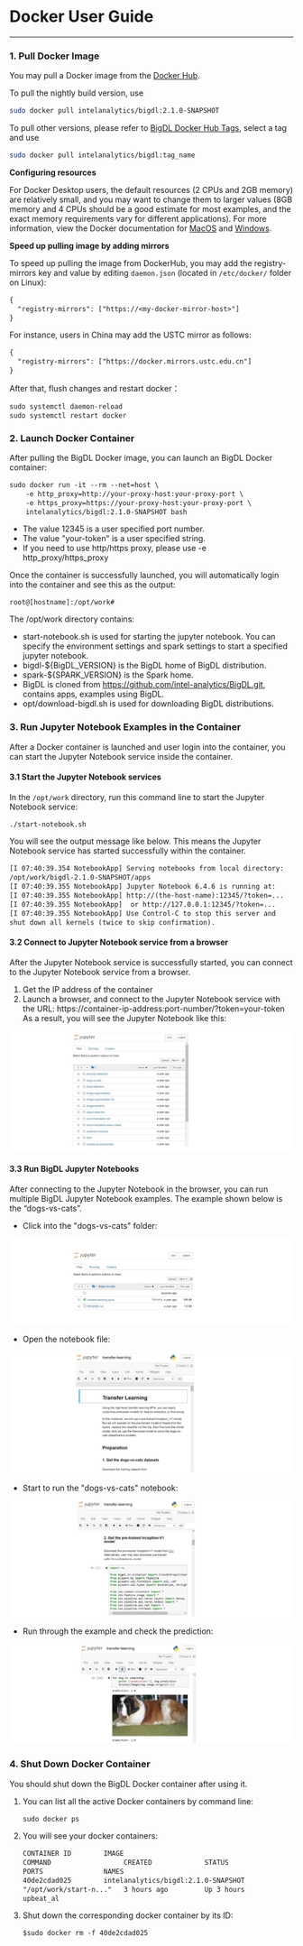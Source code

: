 # Docker User Guide

---

### **1. Pull Docker Image**

You may pull a Docker image from the  [Docker Hub](https://hub.docker.com/r/intelanalytics/bigdl/tags).

To pull the nightly build version, use
```bash
sudo docker pull intelanalytics/bigdl:2.1.0-SNAPSHOT
```

To pull other versions, please refer to [BigDL Docker Hub Tags](https://hub.docker.com/r/intelanalytics/bigdl/tags?page=1&ordering=last_updated), select a tag and use
```bash
sudo docker pull intelanalytics/bigdl:tag_name
```

**Configuring resources**

For Docker Desktop users, the default resources (2 CPUs and 2GB memory) are relatively small, and you may want to change them to larger values (8GB memory and 4 CPUs should be a good estimate for most examples, and the exact memory requirements vary for different applications). For more information, view the Docker documentation for [MacOS](https://docs.docker.com/docker-for-mac/#resources) and [Windows](https://docs.docker.com/docker-for-windows/#resources).

**Speed up pulling image by adding mirrors**

To speed up pulling the image from DockerHub, you may add the registry-mirrors key and value by editing `daemon.json` (located in `/etc/docker/` folder on Linux):
```
{
  "registry-mirrors": ["https://<my-docker-mirror-host>"]
}
```
For instance, users in China may add the USTC mirror as follows:
```
{
  "registry-mirrors": ["https://docker.mirrors.ustc.edu.cn"]
}
```


After that, flush changes and restart docker：

```
sudo systemctl daemon-reload
sudo systemctl restart docker
```

### **2. Launch Docker Container**

After pulling the BigDL Docker image, you can launch an BigDL Docker container:
```
sudo docker run -it --rm --net=host \
    -e http_proxy=http://your-proxy-host:your-proxy-port \
    -e https_proxy=https://your-proxy-host:your-proxy-port \
    intelanalytics/bigdl:2.1.0-SNAPSHOT bash
```

* The value 12345 is a user specified port number.
* The value "your-token" is a user specified string.
* If you need to use http/https proxy, please use -e http_proxy/https_proxy

Once the container is successfully launched, you will automatically login into the container and see this as the output:
```
root@[hostname]:/opt/work#
```

The /opt/work directory contains:

* start-notebook.sh is used for starting the jupyter notebook. You can specify the environment settings and spark settings to start a specified jupyter notebook.
* bigdl-${BigDL_VERSION} is the BigDL home of BigDL distribution.
* spark-${SPARK_VERSION} is the Spark home.
* BigDL is cloned from https://github.com/intel-analytics/BigDL.git, contains apps, examples using BigDL.
* opt/download-bigdl.sh is used for downloading BigDL distributions.

### **3. Run Jupyter Notebook Examples in the Container**

After a Docker container is launched and user login into the container, you can start the Jupyter Notebook service inside the container.

#### **3.1 Start the Jupyter Notebook services**

In the `/opt/work` directory, run this command line to start the Jupyter Notebook service:
```
./start-notebook.sh
```

You will see the output message like below. This means the Jupyter Notebook service has started successfully within the container.
```
[I 07:40:39.354 NotebookApp] Serving notebooks from local directory: /opt/work/bigdl-2.1.0-SNAPSHOT/apps
[I 07:40:39.355 NotebookApp] Jupyter Notebook 6.4.6 is running at:
[I 07:40:39.355 NotebookApp] http://(the-host-name):12345/?token=...
[I 07:40:39.355 NotebookApp]  or http://127.0.0.1:12345/?token=...
[I 07:40:39.355 NotebookApp] Use Control-C to stop this server and shut down all kernels (twice to skip confirmation).
```

#### **3.2 Connect to Jupyter Notebook service from a browser**

After the Jupyter Notebook service is successfully started, you can connect to the Jupyter Notebook service from a browser.

1. Get the IP address of the container
2. Launch a browser, and connect to the Jupyter Notebook service with the URL: https://container-ip-address:port-number/?token=your-token
As a result, you will see the Jupyter Notebook like this:

![](images/notebook1.jpg)

#### **3.3 Run BigDL Jupyter Notebooks**

After connecting to the Jupyter Notebook in the browser, you can run multiple BigDL Jupyter Notebook examples. The example shown below is the “dogs-vs-cats”.

* Click into the "dogs-vs-cats" folder:

![](images/notebook2.jpg)

* Open the notebook file:

![](images/notebook3.jpg)

* Start to run the "dogs-vs-cats" notebook:

![](images/notebook4.jpg)

* Run through the example and check the prediction:

![](images/notebook5.jpg)

### **4. Shut Down Docker Container**

You should shut down the BigDL Docker container after using it.

1. You can list all the active Docker containers by command line:
   ```
   sudo docker ps
   ```

2. You will see your docker containers:
   ```
   CONTAINER ID        IMAGE                                        COMMAND                  CREATED             STATUS              PORTS               NAMES
   40de2cdad025        intelanalytics/bigdl:2.1.0-SNAPSHOT         "/opt/work/start-n..."   3 hours ago         Up 3 hours                              upbeat_al
   ```

3. Shut down the corresponding docker container by its ID:
   ```
   $sudo docker rm -f 40de2cdad025
   ```
